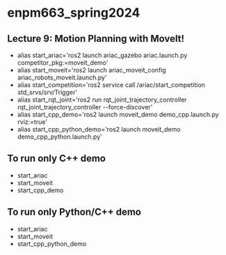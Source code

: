 # enpm663_spring2024

## Lecture 9: Motion Planning with MoveIt!

- alias start_ariac='ros2 launch ariac_gazebo ariac.launch.py competitor_pkg:=moveit_demo'
- alias start_moveit='ros2 launch ariac_moveit_config ariac_robots_moveit.launch.py'
- alias start_competition='ros2 service call /ariac/start_competition std_srvs/srv/Trigger'
- alias start_rqt_joint='ros2 run rqt_joint_trajectory_controller rqt_joint_trajectory_controller --force-discover'
- alias start_cpp_demo='ros2 launch moveit_demo demo_cpp.launch.py rviz:=true'
- alias start_cpp_python_demo='ros2 launch moveit_demo demo_cpp_python.launch.py'

## To run only C++ demo
- start_ariac
- start_moveit
- start_cpp_demo

## To run only Python/C++ demo
- start_ariac
- start_moveit
- start_cpp_python_demo
